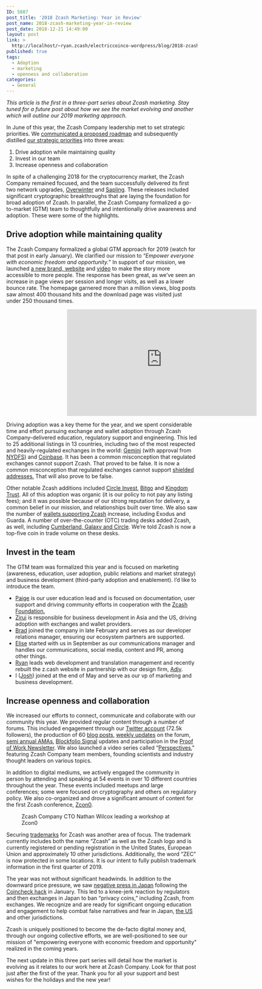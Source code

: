 ```yaml
---
ID: 5887
post_title: '2018 Zcash Marketing: Year in Review'
post_name: 2018-zcash-marketing-year-in-review
post_date: 2018-12-21 14:49:00
layout: post
link: >
  http://localhost/~ryan.zcash/electriccoinco-wordpress/blog/2018-zcash-marketing-year-in-review/
published: true
tags:
  - Adoption
  - marketing
  - openness and collaboration
categories:
  - General
---
```

<!-- wp:paragraph -->
<p><em>This article is the first in a three-part series about Zcash marketing. Stay tuned for a future post about how we see the market evolving and another which will outline our 2019 marketing approach.</em></p>
<!-- /wp:paragraph -->
<!-- wp:paragraph -->
<p>In June of this year, the Zcash Company leadership met to set strategic priorities. We <a href="https://z.cash/blog/zcash-company-proposed-roadmap/">communicated a proposed roadmap</a> and subsequently distilled <a href="https://z.cash/blog/zcash-strategy-update-november-2018/">our strategic priorities</a> into three areas: </p>
<!-- /wp:paragraph -->
<!-- wp:list {"ordered":true} -->
<ol><li>Drive adoption while maintaining quality</li><li>Invest in our team</li><li>Increase openness and collaboration</li></ol>
<!-- /wp:list -->
<!-- wp:paragraph -->
<p>In spite of a challenging 2018 for the cryptocurrency market, the Zcash Company remained focused, and the team successfully delivered its first two network upgrades, <a href="https://z.cash/blog/overwinter-activated-successfully/">Overwinter</a> and <a href="https://z.cash/blog/sapling-activation-complete/">Sapling</a>. These releases included significant cryptographic breakthroughs that are laying the foundation for broad adoption of Zcash. In parallel, the Zcash Company formalized a go-to-market (GTM) team to thoughtfully and intentionally drive awareness and adoption. These were some of the highlights.</p>
<!-- /wp:paragraph -->
<!-- wp:heading -->
<h2>Drive adoption while maintaining quality</h2>
<!-- /wp:heading -->
<!-- wp:paragraph -->
<p>The Zcash Company formalized a global GTM approach for 2019 (watch for that post in early January). We clarified our mission to “<em>Empower everyone with economic freedom and opportunity.</em>” In support of our mission, we launched <a href="https://z.cash/blog/everyone/">a new brand, website</a> and <a rel="noreferrer noopener" aria-label="The Zcash Company formalized a global GTM strategy and approach for 2019 (watch for that post in the coming weeks). We clarified our mission to “Empower everyone with economic freedom and opportunity.” In support of our mission, we launched a new brand, website and video to make the story more accessible to more people. The result has been good, as we’ve seen an increase in page views per session and longer visits, as well as a lower bounce rate. The homepage garnered more than a million views, blog posts saw almost 400 thousand hits and the download page was visited just under 250 thousand times.
 (opens in a new tab)" href="https://www.youtube.com/watch?v=AYzhzoInhVQ&amp;feature=youtu.be" target="_blank">video</a> to make the story more accessible to more people. The response has been great, as we’ve seen an increase in page views per session and longer visits, as well as a lower bounce rate. The homepage garnered more than a million views, blog posts saw almost 400 thousand hits and the download page was visited just under 250 thousand times.<br /></p>
<!-- /wp:paragraph -->
<!-- wp:html -->
<figure class="wp-block-embed-youtube wp-block-embed is-type-video is-provider-youtube wp-embed-aspect-16-9 wp-has-aspect-ratio">
	<div class="wp-block-embed__wrapper">
		<div class="embed-responsive embed-responsive-16by9">
			<figure><figure><figure><iframe src="https://www.youtube-nocookie.com/embed/AYzhzoInhVQ?rel=0" allow="accelerometer; autoplay; encrypted-media; gyroscope; picture-in-picture" allowfullscreen="" width="500" height="281" frameborder="0"></iframe></figure></figure></figure>
		</div>
	</div>
</figure>
<!-- /wp:html -->
<!-- wp:paragraph -->
<p>Driving adoption was a key theme for the year, and we spent considerable time and effort pursuing exchange and wallet adoption through Zcash Company-delivered education, regulatory support and engineering. This led to 25 additional listings in 13 countries, including two of the most respected and heavily-regulated exchanges in the world:&nbsp;<a rel="noreferrer noopener" aria-label=" (opens in a new tab)" href="https://z.cash/blog/gemini-announces-support-for-zcash/" target="_blank">Gemini</a> (with approval from <a rel="noreferrer noopener" aria-label="Driving adoption was a key theme for the year, and we spent considerable time and effort pursuing exchange and wallet adoption through Zcash Company-delivered education, regulatory support and engineering. This led to 25 additional listings in 13 countries, including two of the most respected and heavily-regulated exchanges in the world:&nbsp;Gemini (with approval from NYDFS) and Coinbase. It has been a common misconception that regulated exchanges cannot support Zcash, which proved to be false. It is now a common misconception that regulated exchanges cannot support shielded addresses, which will also prove to be false in the coming year.
 (opens in a new tab)" href="https://www.dfs.ny.gov/about/press/pr1805141.htm" target="_blank">NYDFS</a>) and <a href="https://z.cash/blog/coinbase-announces-support-for-zcash/" target="_blank" rel="noreferrer noopener" aria-label=" (opens in a new tab)">Coinbase</a>. It has been a common misconception that regulated exchanges cannot support Zcash. That proved to be false. It is now a common misconception that regulated exchanges cannot support <a href="https://z.cash/technology/">shielded addresses.</a> That will also prove to be false.<br /></p>
<!-- /wp:paragraph -->
<!-- wp:paragraph -->
<p>Other notable Zcash additions included <a rel="noreferrer noopener" aria-label=" (opens in a new tab)" href="https://z.cash/blog/hello-circle/" target="_blank">Circle Invest</a>, <a rel="noreferrer noopener" aria-label=" (opens in a new tab)" href="https://z.cash/blog/bitgo-adds-zcash/" target="_blank">Bitgo</a> and <a rel="noreferrer noopener" aria-label="Other notable Zcash additions included Circle Invest, Bitgo, and Kingdom Trust. All of this adoption was organic (it is our policy to not pay any listing fees) and possible because of our strong reputation for delivery, a common belief in our mission, and relationships built over time. We also saw the number of wallets supporting Zcash increase including Exodus and Guarda. Also, a number of over-the-counter (OTC) trading desks added Zcash including Cumberland, Galaxy and Circle. We’ve been told that Zcash is now a Top 5 coin in trade volume on these desks.  (opens in a new tab)" href="https://www.kingdomtrust.com/news/news-qualified-custodian-kingdom-trust-now-accepting-investments-in-zcash-and-stellar-lumens" target="_blank">Kingdom Trust</a>. All of this adoption was organic (it is our policy to not pay any listing fees); and it was possible because of our strong reputation for delivery, a common belief in our mission, and relationships built over time. We also saw the number of <a href="https://z.cash/wallets/">wallets supporting Zcash</a> increase, including Exodus and Guarda. A number of over-the-counter (OTC) trading desks added Zcash, as well,  including <a href="https://z.cash/investors/" target="_blank" rel="noreferrer noopener" aria-label=" (opens in a new tab)">Cumberland, Galaxy and Circle</a>. We’re told Zcash is now a top-five coin in trade volume on these desks. </p>
<!-- /wp:paragraph -->
<!-- wp:heading -->
<h2>Invest in the team</h2>
<!-- /wp:heading -->
<!-- wp:paragraph -->
<p>The GTM team was formalized this year and is focused on marketing (awareness, education, user adoption, public relations and market strategy) and business development (third-party adoption and enablement). I’d like to introduce the team.<br /></p>
<!-- /wp:paragraph -->
<!-- wp:list -->
<ul><li><a rel="noreferrer noopener" aria-label="Paige is our user education lead and is focused on documentation, user support and driving community efforts in cooperation with the Zcash Foundation; Zirui is responsible for business development in Asia and the US, driving adoption with exchanges and wallet providers; Brad joined the company in late February and serves as our developer relations manager, ensuring that those ecosystem partners supporting Zcash are themselves, well supported; Elise started with us in September as our communications manager and handles our communications, social media, content and PR among other things; Ryan leads web development and translation management and recently rebuilt the z.cash website in partnership with our design firm, Adjy; I (Josh) joined at the end of May and serve as our vp of marketing and business development. (opens in a new tab)" href="https://twitter.com/ioptio" target="_blank">Paige</a> is our user education lead and is focused on documentation, user support and driving community efforts in cooperation with the <a rel="noreferrer noopener" aria-label="Paige is our user education lead and is focused on documentation, user support and driving community efforts in cooperation with the Zcash Foundation; Zirui is responsible for business development in Asia and the US, driving adoption with exchanges and wallet providers; Brad joined the company in late February and serves as our developer relations manager, ensuring that those ecosystem partners supporting Zcash are themselves, well supported; Elise started with us in September as our communications manager and handles our communications, social media, content and PR among other things; Ryan leads web development and translation management and recently rebuilt the z.cash website in partnership with our design firm, Adjy; I (Josh) joined at the end of May and serve as our vp of marketing and business development. (opens in a new tab)" href="https://z.cash.foundation/" target="_blank">Zcash Foundation.</a></li><li><a rel="noreferrer noopener" label="Paige is our user education lead and is focused on documentation, user support and driving community efforts in cooperation with the Zcash Foundation; Zirui is responsible for business development in Asia and the US, driving adoption with exchanges and wallet providers; Brad joined the company in late February and serves as our developer relations manager, ensuring that those ecosystem partners supporting Zcash are themselves, well supported; Elise started with us in September as our communications manager and handles our communications, social media, content and PR among other things; Ryan leads web development and translation management and recently rebuilt the z.cash website in partnership with our design firm, Adjy; I (Josh) joined at the end of May and serve as our vp of marketing and business development. (opens in a new tab)" href="https://twitter.com/zirui_z" target="_blank">Zirui</a> is responsible for business development in Asia and the US, driving adoption with exchanges and wallet providers.</li><li><a rel="noreferrer noopener" aria-label="Paige is our user education lead and is focused on documentation, user support and driving community efforts in cooperation with the Zcash Foundation; Zirui is responsible for business development in Asia and the US, driving adoption with exchanges and wallet providers; Brad joined the company in late February and serves as our developer relations manager, ensuring that those ecosystem partners supporting Zcash are themselves, well supported; Elise started with us in September as our communications manager and handles our communications, social media, content and PR among other things; Ryan leads web development and translation management and recently rebuilt the z.cash website in partnership with our design firm, Adjy; I (Josh) joined at the end of May and serve as our vp of marketing and business development. (opens in a new tab)" href="https://twitter.com/BradleyDMiller" target="_blank">Brad</a> joined the company in late February and serves as our developer relations manager, ensuring our ecosystem partners are supported.</li><li><a rel="noreferrer noopener" aria-label="Paige is our user education lead and is focused on documentation, user support and driving community efforts in cooperation with the Zcash Foundation; Zirui is responsible for business development in Asia and the US, driving adoption with exchanges and wallet providers; Brad joined the company in late February and serves as our developer relations manager, ensuring that those ecosystem partners supporting Zcash are themselves, well supported; Elise started with us in September as our communications manager and handles our communications, social media, content and PR among other things; Ryan leads web development and translation management and recently rebuilt the z.cash website in partnership with our design firm, Adjy; I (Josh) joined at the end of May and serve as our vp of marketing and business development. (opens in a new tab)" href="https://twitter.com/elisehamdon" target="_blank">Elise</a> started with us in September as our communications manager and handles our communications, social media, content and PR, among other things.</li><li><a rel="noreferrer noopener" aria-label="Paige is our user education lead and is focused on documentation, user support and driving community efforts in cooperation with the Zcash Foundation; Zirui is responsible for business development in Asia and the US, driving adoption with exchanges and wallet providers; Brad joined the company in late February and serves as our developer relations manager, ensuring that those ecosystem partners supporting Zcash are themselves, well supported; Elise started with us in September as our communications manager and handles our communications, social media, content and PR among other things; Ryan leads web development and translation management and recently rebuilt the z.cash website in partnership with our design firm, Adjy; I (Josh) joined at the end of May and serve as our vp of marketing and business development. (opens in a new tab)" href="https://twitter.com/adjyleak" target="_blank">Ryan</a> leads web development and translation management and recently rebuilt the z.cash website in partnership with our design firm, <a rel="noreferrer noopener" aria-label="Paige is our user education lead and is focused on documentation, user support and driving community efforts in cooperation with the Zcash Foundation; Zirui is responsible for business development in Asia and the US, driving adoption with exchanges and wallet providers; Brad joined the company in late February and serves as our developer relations manager, ensuring that those ecosystem partners supporting Zcash are themselves, well supported; Elise started with us in September as our communications manager and handles our communications, social media, content and PR among other things; Ryan leads web development and translation management and recently rebuilt the z.cash website in partnership with our design firm, Adjy; I (Josh) joined at the end of May and serve as our vp of marketing and business development. (opens in a new tab)" href="https://www.adjy.com/" target="_blank">Adjy</a>.</li><li>I (<a rel="noreferrer noopener" aria-label="Paige is our user education lead and is focused on documentation, user support and driving community efforts in cooperation with the Zcash Foundation; Zirui is responsible for business development in Asia and the US, driving adoption with exchanges and wallet providers; Brad joined the company in late February and serves as our developer relations manager, ensuring that those ecosystem partners supporting Zcash are themselves, well supported; Elise started with us in September as our communications manager and handles our communications, social media, content and PR among other things; Ryan leads web development and translation management and recently rebuilt the z.cash website in partnership with our design firm, Adjy; I (Jos
h) joined at the end of May and serve as our vp of marketing and business development. (opens in a new tab)" href="https://twitter.com/jswihart" target="_blank">Josh</a>) joined at the end of May and serve as our vp of marketing and business development.</li></ul>
<!-- /wp:list -->
<!-- wp:heading -->
<h2>Increase openness and collaboration</h2>
<!-- /wp:heading -->
<!-- wp:paragraph -->
<p>We increased our efforts to connect, communicate and collaborate with our community this year. We provided regular content through a number of forums. This included engagement through our <a rel="noreferrer noopener" aria-label="We increased our efforts to connect, communicate and collaborate with our community this year. We provided regular content through a number of forums. This included engagement through our Twitter account (72.5k followers), the production of 60 blog posts, weekly updates on the forum, semi annual AMAs, Blockfolio Signal updates, and participation in the Proof of Work Newsletter. We also launched a video series called “Perspectives,” highlighting thinking on various topics from Zcash Company team members, founding scientists and industry thought leaders.
 (opens in a new tab)" href="https://twitter.com/electriccoinco" target="_blank">Twitter account</a> (72.5k followers), the production of 60 <a href="https://z.cash/blog/">blog posts</a>, <a rel="noreferrer noopener" aria-label="We increased our efforts to connect, communicate and collaborate with our community this year. We provided regular content through a number of forums. This included engagement through our Twitter account (72.5k followers), the production of 60 blog posts, weekly updates on the forum, semi annual AMAs, Blockfolio Signal updates, and participation in the Proof of Work Newsletter. We also launched a video series called “Perspectives,” highlighting thinking on various topics from Zcash Company team members, founding scientists and industry thought leaders.
 (opens in a new tab)" href="https://forum.zcashcommunity.com/c/weekly-updates" target="_blank">weekly updates</a> on the forum, <a rel="noreferrer noopener" aria-label="We increased our efforts to connect, communicate and collaborate with our community this year. We provided regular content through a number of forums. This included engagement through our Twitter account (72.5k followers), the production of 60 blog posts, weekly updates on the forum, semi annual AMAs, Blockfolio Signal updates, and participation in the Proof of Work Newsletter. We also launched a video series called “Perspectives,” highlighting thinking on various topics from Zcash Company team members, founding scientists and industry thought leaders.
 (opens in a new tab)" href="https://forum.zcashcommunity.com/t/technical-ama-w-zcash-team-december-14-2018-noon-pst/32091" target="_blank">semi annual AMAs</a>, <a rel="noreferrer noopener" aria-label="We increased our efforts to connect, communicate and collaborate with our community this year. We provided regular content through a number of forums. This included engagement through our Twitter account (72.5k followers), the production of 60 blog posts, weekly updates on the forum, semi annual AMAs, Blockfolio Signal updates, and participation in the Proof of Work Newsletter. We also launched a video series called “Perspectives,” highlighting thinking on various topics from Zcash Company team members, founding scientists and industry thought leaders.
 (opens in a new tab)" href="https://blockfolio.com/" target="_blank">Blockfolio Signal</a> updates and participation in the <a rel="noreferrer noopener" aria-label="We increased our efforts to connect, communicate and collaborate with our community this year. We provided regular content through a number of forums. This included engagement through our Twitter account (72.5k followers), the production of 60 blog posts, weekly updates on the forum, semi annual AMAs, Blockfolio Signal updates, and participation in the Proof of Work Newsletter. We also launched a video series called “Perspectives,” highlighting thinking on various topics from Zcash Company team members, founding scientists and industry thought leaders.
 (opens in a new tab)" href="https://proofofwork.substack.com/" target="_blank">Proof of Work Newsletter</a>. We also launched a video series called “<a href="https://z.cash/blog/tag/perspectives/">Perspectives</a>,” featuring Zcash Company team members, founding scientists and industry thought leaders on various topics.<br /></p>
<!-- /wp:paragraph -->
<!-- wp:paragraph -->
<p>In addition to digital mediums, we actively engaged the community in person by attending and speaking at 54 events in over 10 different countries throughout the year. These events included meetups and large conferences; some were focused on cryptography and others on regulatory policy. We also co-organized and drove a significant amount of content for the first Zcash conference, <a rel="noreferrer noopener" aria-label="In addition to digital mediums, we actively engaged the community in person by attending and speaking at 54 events in over 10 different countries throughout the year. These events included meetups and large conferences, some were focused on cryptography and others on regulatory policy. We also co-organized and drove a significant amount of content for the first Zcash conference, Zcon0.
 (opens in a new tab)" href="https://z.cash.foundation/blog/zcon0-recap/" target="_blank">Zcon0</a>.<br /></p>
<!-- /wp:paragraph -->
<!-- wp:image {"id":6011} -->
<figure class="wp-block-image"><img src="https://dev-electriccoinco-wordpress.pantheonsite.io/wp-content/uploads/2018/12/KLP_5104-1024x683.jpg" alt="" class="wp-image-6011"/><figcaption>Zcash Company CTO Nathan Wilcox leading a workshop at Zcon0</figcaption></figure>
<!-- /wp:image -->
<!-- wp:paragraph -->
<p>Securing <a href="https://z.cash/trademark-policy/">trademarks</a> for Zcash was another area of focus. The trademark currently includes both the name “Zcash” as well as the Zcash logo and is currently registered or pending registration in the United States, European Union and approximately 10 other jurisdictions. Additionally, the word “ZEC” is now protected in some locations. It is our intent to fully publish trademark information in the first quarter of 2019.<br /></p>
<!-- /wp:paragraph -->
<!-- wp:paragraph -->
<p>The year was not without significant headwinds. In addition to the downward price pressure, we saw <a rel="noreferrer noopener" aria-label="The year was not without significant headwinds. In addition to the downward price pressure, we saw negative press in Japan following the Coincheck hack in January. This led to a knee-jerk reaction by regulators and then exchanges in Japan to ban “privacy coins,” including Zcash, from exchanges. We recognize that significant education and engagement is needed to help combat false narratives and fear in Japan, the US and other jurisdictions and we have increased investment in those locations to that end. (opens in a new tab)" href="https://mainichi.jp/english/articles/20180514/p2a/00m/0na/002000c" target="_blank">negative press in Japan</a> following the <a rel="noreferrer noopener" aria-label="The year was not without significant headwinds. In addition to the downward price pressure, we saw negative press in Japan following the Coincheck hack in January. This led to a knee-jerk reaction by regulators and then exchanges in Japan to ban “privacy coins,” including Zcash, from exchanges. We recognize that significant education and engagement is needed to help combat false narratives and fear in Japan, the US and other jurisdictions and we have increased investment in those locations to that end. (opens in a new tab)" href="http://fortune.com/2018/01/31/coincheck-hack-how/" target="_blank">Coincheck hack</a> in January. This led to a knee-jerk reaction by regulators and then exchanges in Japan to ban “privacy coins,” including Zcash, from exchanges. We recognize and are ready for significant ongoing education and engagement to help combat false narratives and fear in Japan, <a href="https://z.cash/blog/zcash-company-response-to-secret-service-recommendation/">the US</a> and other jurisdictions. </p>
<!-- /wp:paragraph -->
<!-- wp:paragraph -->
<p>Zcash is uniquely positioned to become the de-facto digital money and, through our ongoing collective efforts, we are well-positioned to see our mission of&nbsp;"empowering everyone with economic freedom and opportunity" realized in the coming years. </p>
<!-- /wp:paragraph -->
<!-- wp:paragraph -->
<p>The next update in this three part series will detail how the market is evolving as it relates to our work here at Zcash Company. Look for that post just after the first of the year. Thank you for all your support and best wishes for the holidays and the new year!</p>
<!-- /wp:paragraph -->